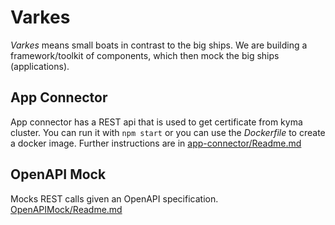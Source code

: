 # Varkes
*Varkes* means small boats in contrast to the big ships. We are building a framework/toolkit of components, which then mock the big ships (applications).
## App Connector
App connector has a REST api that is used to get certificate from kyma cluster. You can run it with `npm start` or you can use the *Dockerfile* to create a docker image. Further instructions are in [app-connector/Readme.md](app-connector/Readme.md)

## OpenAPI Mock
Mocks REST calls given an OpenAPI specification. [OpenAPIMock/Readme.md](OpenAPIMock/Readme.md)